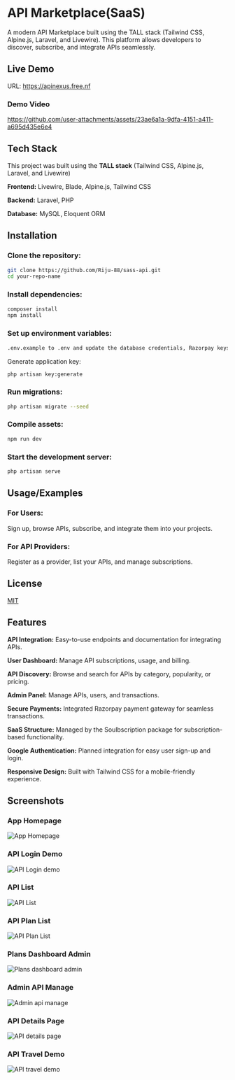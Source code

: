 # API Marketplace(SaaS)

A modern API Marketplace built using the TALL stack (Tailwind CSS, Alpine.js, Laravel, and Livewire). This platform allows developers to discover, subscribe, and integrate APIs seamlessly.

## Live Demo

URL: https://apinexus.free.nf

### Demo Video


https://github.com/user-attachments/assets/23ae6a1a-9dfa-4151-a411-a695d435e6e4


## Tech Stack

This project was built using the **TALL stack** (Tailwind CSS, Alpine.js, Laravel, and Livewire)

**Frontend:** Livewire, Blade, Alpine.js, Tailwind CSS

**Backend:** Laravel, PHP

**Database:** MySQL, Eloquent ORM

## Installation

### Clone the repository:

```bash
git clone https://github.com/Riju-88/sass-api.git
cd your-repo-name
```

### Install dependencies:

```bash
composer install
npm install
```

### Set up environment variables:

```bash
.env.example to .env and update the database credentials, Razorpay keys, and other settings.
```

Generate application key:

```bash
php artisan key:generate
```

### Run migrations:

```bash
php artisan migrate --seed
```

### Compile assets:

```bash
npm run dev
```

### Start the development server:

```bash
php artisan serve
```

## Usage/Examples

### For Users:

Sign up, browse APIs, subscribe, and integrate them into your projects.

### For API Providers:

Register as a provider, list your APIs, and manage subscriptions.

## License

[MIT](https://choosealicense.com/licenses/mit/)

## Features

**API Integration:** Easy-to-use endpoints and documentation for integrating APIs.

**User Dashboard:** Manage API subscriptions, usage, and billing.

**API Discovery:** Browse and search for APIs by category, popularity, or pricing.

**Admin Panel:** Manage APIs, users, and transactions.

**Secure Payments:** Integrated Razorpay payment gateway for seamless transactions.

**SaaS Structure:** Managed by the Soulbscription package for subscription-based functionality.

**Google Authentication:** Planned integration for easy user sign-up and login.

**Responsive Design:** Built with Tailwind CSS for a mobile-friendly experience.

## Screenshots

### App Homepage

![App Homepage](screenshots/home%20page.png)

### API Login Demo

![API Login demo](screenshots/api%20login.png)

### API List

![API List](screenshots/api%20list.png)

### API Plan List

![API Plan List](screenshots/saas%20plans.png)

### Plans Dashboard Admin

![Plans dashboard admin](screenshots/admin%20plans.png)

### Admin API Manage

![Admin api manage](screenshots/admin%20api%20demo.png)

### API Details Page

![API details page](screenshots/api%20playground%20demo.png)

### API Travel Demo

![API travel demo](screenshots/api%20travel.png)
